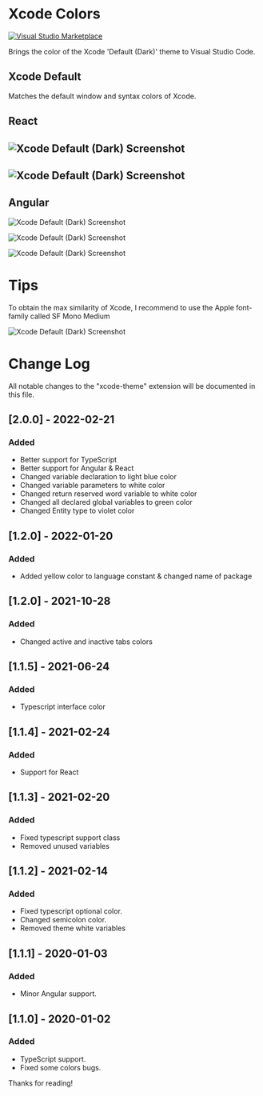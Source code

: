 # Xcode Colors

[![Visual Studio Marketplace](https://img.shields.io/vscode-marketplace/v/MateoCERQUETELLA.xcode-12-theme.svg)](https://marketplace.visualstudio.com/items?itemName=MateoCERQUETELLA.xcode-12-theme)

Brings the color of the Xcode 'Default (Dark)' theme to Visual Studio Code.

## Xcode Default

Matches the default window and syntax colors of Xcode.

## React

## ![Xcode Default (Dark) Screenshot](https://drive.google.com/uc?export=view&id=12HzOlLrZwVgZrriLEna6x0X0o6My-dZC)

## ![Xcode Default (Dark) Screenshot](https://drive.google.com/uc?export=view&id=1btyvShxoHmedn7emzlWhfXeexAEgPA8u)

## Angular

![Xcode Default (Dark) Screenshot](https://drive.google.com/uc?export=view&id=1ntcZxE2wluCydiApQT-psapX8DHPHIW1)

![Xcode Default (Dark) Screenshot](https://drive.google.com/uc?export=view&id=1SMMIL0DV75PMXCOTORN23XqYGb68foZF)

![Xcode Default (Dark) Screenshot](https://drive.google.com/uc?export=view&id=1lbvaB0zlbVynDfDKlO55oNz-0FCK4psd)

# Tips

To obtain the max similarity of Xcode, I recommend to use the Apple font-family called SF Mono Medium

![Xcode Default (Dark) Screenshot](https://drive.google.com/uc?export=view&id=1G5EwnTCE-s1FWxl-IIJbGLmDf4yvu1jY)

# Change Log

All notable changes to the "xcode-theme" extension will be documented in this file.

## [2.0.0] - 2022-02-21

### Added

- Better support for TypeScript
- Better support for Angular & React
- Changed variable declaration to light blue color
- Changed variable parameters to white color
- Changed return reserved word variable to white color
- Changed all declared global variables to green color
- Changed Entity type to violet color

## [1.2.0] - 2022-01-20

### Added

- Added yellow color to language constant & changed name of package

## [1.2.0] - 2021-10-28

### Added

- Changed active and inactive tabs colors

## [1.1.5] - 2021-06-24

### Added

- Typescript interface color

## [1.1.4] - 2021-02-24

### Added

- Support for React

## [1.1.3] - 2021-02-20

### Added

- Fixed typescript support class
- Removed unused variables

## [1.1.2] - 2021-02-14

### Added

- Fixed typescript optional color.
- Changed semicolon color.
- Removed theme white variables

## [1.1.1] - 2020-01-03

### Added

- Minor Angular support.

## [1.1.0] - 2020-01-02

### Added

- TypeScript support.
- Fixed some colors bugs.

Thanks for reading!
